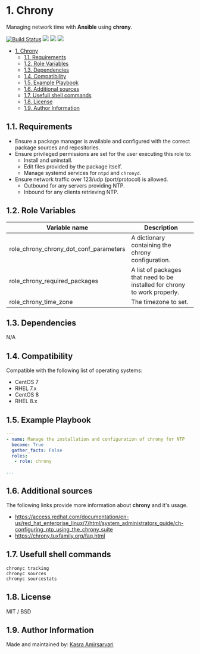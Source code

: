 # 1. Chrony

Managing network time with **Ansible** using **chrony**.

[![Build Status](https://travis-ci.org/Caseraw/ansible_role_chrony.svg?branch=master)](https://travis-ci.org/Caseraw/ansible_role_chrony) [<img src="https://img.shields.io/ansible/role/44669">](https://galaxy.ansible.com/caseraw/ansible_role_chrony) [<img src="https://img.shields.io/ansible/role/d/44669">](https://galaxy.ansible.com/caseraw/ansible_role_chrony) [<img src="https://img.shields.io/ansible/quality/44669">](https://galaxy.ansible.com/caseraw/ansible_role_chrony)

<!-- TOC -->

- [1. Chrony](#1-chrony)
  - [1.1. Requirements](#11-requirements)
  - [1.2. Role Variables](#12-role-variables)
  - [1.3. Dependencies](#13-dependencies)
  - [1.4. Compatibility](#14-compatibility)
  - [1.5. Example Playbook](#15-example-playbook)
  - [1.6. Additional sources](#16-additional-sources)
  - [1.7. Usefull shell commands](#17-usefull-shell-commands)
  - [1.8. License](#18-license)
  - [1.9. Author Information](#19-author-information)

<!-- /TOC -->

## 1.1. Requirements

- Ensure a package manager is available and configured with the correct package sources and repositories.
- Ensure privileged permissions are set for the user executing this role to:
  - Install and uninstall.
  - Edit files provided by the package itself.
  - Manage systemd services for `ntpd` and `chronyd`.
- Ensure network traffic over 123/udp (port/protocol) is allowed.
  - Outbound for any servers providing NTP.
  - Inbound for any clients retrieving NTP.

## 1.2. Role Variables

| Variable name | Description |
|---------------|-------------|
| role_chrony_chrony_dot_conf_parameters | A dictionary containing the chrony configuration. |
| role_chrony_required_packages | A list of packages that need to be installed for chrony to work properly. |
| role_chrony_time_zone | The timezone to set. |

## 1.3. Dependencies

N/A

## 1.4. Compatibility

Compatible with the following list of operating systems:

- CentOS 7
- RHEL 7.x
- CentOS 8
- RHEL 8.x

## 1.5. Example Playbook

```yaml
---
- name: Manage the installation and configuration of chrony for NTP
  become: True
  gather_facts: False
  roles:
   - role: chrony

...
```

## 1.6. Additional sources

The following links provide more information about **chrony** and it's usage.

- <https://access.redhat.com/documentation/en-us/red_hat_enterprise_linux/7/html/system_administrators_guide/ch-configuring_ntp_using_the_chrony_suite>
- <https://chrony.tuxfamily.org/faq.html>

## 1.7. Usefull shell commands

```shell
chronyc tracking
chronyc sources
chronyc sourcestats
```

## 1.8. License

MIT / BSD

## 1.9. Author Information

Made and maintained by: [Kasra Amirsarvari](https://www.linkedin.com/in/caseraw)
